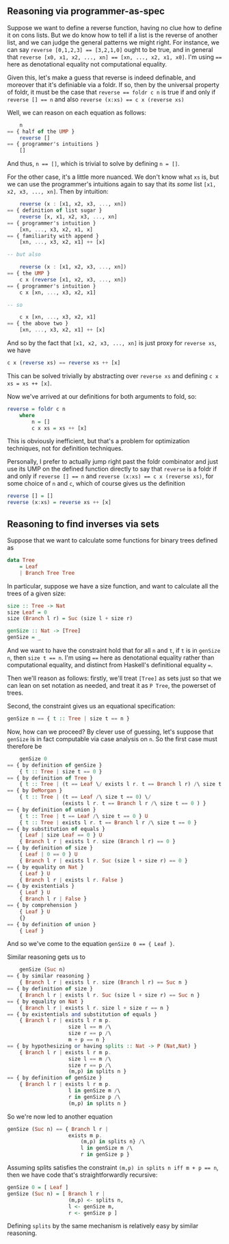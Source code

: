 ## Reasoning via programmer-as-spec

Suppose we want to define a reverse function, having no clue how to define it
on cons lists. But we do know how to tell if a list is the reverse of another
list, and we can judge the general patterns we might right. For instance, we
can say `reverse [0,1,2,3] == [3,2,1,0]` ought to be true, and in general that
`reverse [x0, x1, x2, ..., xn] == [xn, ..., x2, x1, x0]`. I'm using `==` here
as denotational equality not computational equality.

Given this, let's make a guess that reverse is indeed definable, and moreover
that it's definiable via a foldr. If so, then by the universal property of
foldr, it must be the case that `reverse == foldr c n` is true if and only
if `reverse [] == n` and also `reverse (x:xs) == c x (reverse xs)`

Well, we can reason on each equation as follows:

```haskell
    n
== { half of the UMP }
    reverse []
== { programmer's intuitions }
    []
```

And thus, `n == []`, which is trivial to solve by defining `n = []`.

For the other case, it's a little more nuanced. We don't know what `xs` is, but
we can use the programmer's intuitions again to say that its _some_ list
`[x1, x2, x3, ..., xn]`. Then by intuition:

```haskell
    reverse (x : [x1, x2, x3, ..., xn])
== { definition of list sugar }
    reverse [x, x1, x2, x3, ..., xn]
== { programmer's intuition }
    [xn, ..., x3, x2, x1, x]
== { familiarity with append }
    [xn, ..., x3, x2, x1] ++ [x]

-- but also

    reverse (x : [x1, x2, x3, ..., xn])
== { the UMP }
    c x (reverse [x1, x2, x3, ..., xn])
== { programmer's intuition }
    c x [xn, ..., x3, x2, x1]

-- so

    c x [xn, ..., x3, x2, x1]
== { the above two }
    [xn, ..., x3, x2, x1] ++ [x]
```

And so by the fact that `[x1, x2, x3, ..., xn]` is just proxy for `reverse xs`, we have

```haskell
c x (reverse xs) == reverse xs ++ [x] 
```

This can be solved trivially by abstracting over `reverse xs` and defining
`c x xs = xs ++ [x]`.

Now we've arrived at our definitions for both arguments to fold, so:

```haskell
reverse = foldr c n
    where
        n = []
        c x xs = xs ++ [x]
```
This is obviously inefficient, but that's a problem for optimization techniques,
not for definition techniques.

Personally, I prefer to actually jump right past the foldr combinator and just
use its UMP on the defined function directly to say that `reverse` is a foldr
if and only if `reverse [] == n` and `reverse (x:xs) == c x (reverse xs)`, for
some choice of `n` and `c`, which of course gives us the definition

```haskell
reverse [] = []
reverse (x:xs) = reverse xs ++ [x]
```


## Reasoning to find inverses via sets

Suppose that we want to calculate some functions for binary trees defined as

```haskell
data Tree
    = Leaf
    | Branch Tree Tree
```

In particular, suppose we have a size function, and want to calculate all the
trees of a given size:

```haskell
size :: Tree -> Nat
size Leaf = 0
size (Branch l r) = Suc (size l + size r)

genSize :: Nat -> [Tree]
genSize = _
```

And we want to have the constraint hold that for all `n` and `t`, if `t` is in
`genSize n`, then `size t == n`. I'm using `==` here as denotational equality
rather than computational equality, and distinct from Haskell's definitional
equality `=`.

Then we'll reason as follows: firstly, we'll treat `[Tree]` as sets just so
that we can lean on set notation as needed, and treat it as `P Tree`, the
powerset of trees.

Second, the constraint gives us an equational specification:

```haskell
genSize n == { t :: Tree | size t == n }
```

Now, how can we proceed? By clever use of guessing, let's suppose that
`genSize` is in fact computable via case analysis on `n`. So the first case must
therefore be

```haskell
    genSize 0
== { by definition of genSize }
    { t :: Tree | size t == 0 }
== { by definition of Tree }
    { t :: Tree | (t == Leaf \/ exists l r. t == Branch l r) /\ size t == 0 }
== { by DeMorgan }
    { t :: Tree | (t == Leaf /\ size t == 0) \/
                  (exists l r. t == Branch l r /\ size t == 0 ) }
== { by definition of union }
    { t :: Tree | t == Leaf /\ size t == 0 } U
    { t :: Tree | exists l r. t == Branch l r /\ size t == 0 }
== { by substitution of equals }
    { Leaf | size Leaf == 0 } U
    { Branch l r | exists l r. size (Branch l r) == 0 }
== { by definition of size }
    { Leaf | 0 == 0 } U
    { Branch l r | exists l r. Suc (size l + size r) == 0 }
== { by equality on Nat }
    { Leaf } U
    { Branch l r | exists l r. False }
== { by existentials }
    { Leaf } U
    { Branch l r | False }
== { by comprehension }
    { Leaf } U
    {}
== { by definition of union }
    { Leaf }
```

And so we've come to the equation `genSize 0 == { Leaf }`.

Similar reasoning gets us to

```haskell
    genSize (Suc n)
== { by similar reasoning }
    { Branch l r | exists l r. size (Branch l r) == Suc n }
== { by definition of size }
    { Branch l r | exists l r. Suc (size l + size r) == Suc n }
== { by equality on Nat }
    { Branch l r | exists l r. size l + size r == n }
== { by existentials and substitution of equals }
    { Branch l r | exists l r m p.
                    size l == m /\
                    size r == p /\
                    m + p == n }
== { by hypothesizing or having splits :: Nat -> P (Nat,Nat) }
    { Branch l r | exists l r m p.
                    size l == m /\
                    size r == p /\
                    (m,p) in splits n }
== { by definition of genSize }
    { Branch l r | exists l r m p.
                    l in genSize m /\
                    r in genSize p /\
                    (m,p) in splits n }
```

So we're now led to another equation

```haskell
genSize (Suc n) == { Branch l r |
                    exists m p.
                        (m,p) in splits n} /\
                        l in genSize m /\
                        r in genSize p }
```

Assuming splits satisfies the constraint `(m,p) in splits n iff m + p == n`,
then we have code that's straightforwardly recursive:

```haskell
genSize 0 = [ Leaf ]
genSize (Suc n) = [ Branch l r |
                    (m,p) <- splits n,
                    l <- genSize m,
                    r <- genSize p ]
```

Defining `splits` by the same mechanism is relatively easy by similar reasoning.